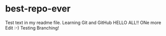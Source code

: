 # best-repo-ever
Test text in my readme file. Learning Git and GitHub
HELLO ALL!! ONe more Edit :-) 
Testing Branching!  